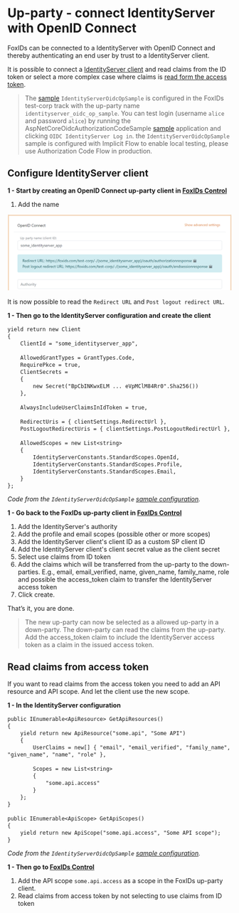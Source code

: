 ﻿# Up-party - connect IdentityServer with OpenID Connect

FoxIDs can be connected to a IdentityServer with OpenID Connect and thereby authenticating an end user by trust to a IdentityServer client.

It is possible to connect a [IdentityServer client](#configure-identityserver-client) and read claims from the ID token or select a more complex case where claims is [read form the access token](#read-claims-from-access-token).

> The [sample](samples) `IdentityServerOidcOpSample` is configured in the FoxIDs test-corp track with the up-party name `identityserver_oidc_op_sample`. You can test login (username `alice` and password `alice`) by running the AspNetCoreOidcAuthorizationCodeSample [sample](samples) application and clicking `OIDC IdentityServer Log in`. the `IdentityServerOidcOpSample` sample is configured with Implicit Flow to enable local testing, please use Authorization Code Flow in production.

## Configure IdentityServer client

**1 - Start by creating an OpenID Connect up-party client in [FoxIDs Control](control)**

 1. Add the name

![Read the redirect URLs](images/howto-oidc-identityserver-readredirect.png)

It is now possible to read the `Redirect URL` and `Post logout redirect URL`.

**1 - Then go to the IdentityServer configuration and create the client**

    yield return new Client
    {
        ClientId = "some_identityserver_app",

        AllowedGrantTypes = GrantTypes.Code,
        RequirePkce = true,
        ClientSecrets =
        {
            new Secret("BpCbINKwxELM ... eVpMClM84Rr0".Sha256())
        },

        AlwaysIncludeUserClaimsInIdToken = true,

        RedirectUris = { clientSettings.RedirectUrl },
        PostLogoutRedirectUris = { clientSettings.PostLogoutRedirectUrl },                

        AllowedScopes = new List<string>
        {
            IdentityServerConstants.StandardScopes.OpenId,
            IdentityServerConstants.StandardScopes.Profile,
            IdentityServerConstants.StandardScopes.Email,
        }
    };

*Code from the `IdentityServerOidcOpSample` [sample configuration]( https://github.com/ITfoxtec/FoxIDs.Samples/blob/master/src/IdentityServerOidcOpSample/Config.cs).*

**1 - Go back to the FoxIDs up-party client in [FoxIDs Control](control)**

 1. Add the IdentityServer's authority
 2. Add the profile and email scopes (possible other or more scopes)
 3. Add the IdentityServer client's client ID as a custom SP client ID
 4. Add the IdentityServer client's client secret value as the client secret
 5. Select use claims from ID token
 6. Add the claims which will be transferred from the up-party to the down-parties. E.g., email, email_verified, name, given_name, family_name, role and possible the access_token claim to transfer the IdentityServer access token 
 7. Click create.

That’s it, you are done. 

> The new up-party can now be selected as a allowed up-party in a down-party. 
> The down-party can read the claims from the up-party. Add the access_token claim to include the IdentityServer access token as a claim in the issued access token.

## Read claims from access token

If you want to read claims from the access token you need to add an API resource and API scope. And let the client use the new scope.

**1 - In the IdentityServer configuration**

    public IEnumerable<ApiResource> GetApiResources()
    {
        yield return new ApiResource("some.api", "Some API")
        {
            UserClaims = new[] { "email", "email_verified", "family_name", "given_name", "name", "role" },

            Scopes = new List<string>
            {
                "some.api.access"
            }
        };
    }

    public IEnumerable<ApiScope> GetApiScopes()
    {
        yield return new ApiScope("some.api.access", "Some API scope");
    }

*Code from the `IdentityServerOidcOpSample` [sample configuration]( https://github.com/ITfoxtec/FoxIDs.Samples/blob/master/src/IdentityServerOidcOpSample/Config.cs).*

**1 - Then go to [FoxIDs Control](control)**

1. Add the API scope `some.api.access` as a scope in the FoxIDs up-party client. 
2. Read claims from access token by not selecting to use claims from ID token

